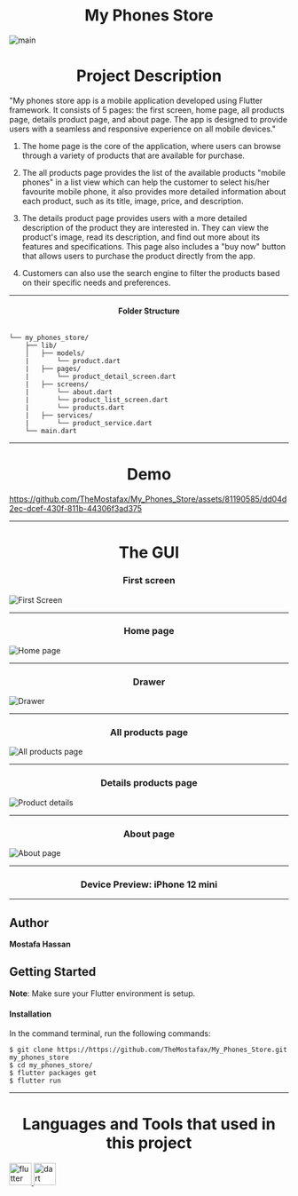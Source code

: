 <h1 align="center">My Phones Store</h1>
<p align="center">
  
 ![main](https://github.com/TheMostafax/My_Phones_Store/assets/81190585/91a02350-50b7-4e90-853c-e30778b9ba5e)

</p>

<h1 align="center">Project Description </h1>

"My phones store app is a mobile application developed using Flutter framework. It consists of 5 pages: the first screen, home page, all products page, details product page, and about page. The app is designed to provide users with a seamless and responsive experience on all mobile devices."

1.  The home page is the core of the application, where users can browse through a variety of products that are available for purchase. 

2.  The all products page provides the list of the available products "mobile phones" in a list view which can help the customer to select his/her favourite mobile phone, it also provides more detailed information about each product, such as its title, image, price, and description. 

3.  The details product page provides users with a more detailed description of the product they are interested in. They can view the product's image, read its description, and find out more about its features and specifications. This page also includes a "buy now" button that allows users to purchase the product directly from the app.

4.  Customers can also use the search engine to filter the products based on their specific needs and preferences.

<hr>

<h4 align="center">Folder Structure</h4>

```

└── my_phones_store/
    ├── lib/
    │   ├── models/
    |       └── product.dart
    |   ├── pages/
    |       └── product_detail_screen.dart
    |   ├── screens/
    |       └── about.dart
    |       └── product_list_screen.dart
    |       └── products.dart
    |   ├── services/
    |       └── product_service.dart
    └── main.dart

```

<hr>

<h1 align="center">Demo</h1>



https://github.com/TheMostafax/My_Phones_Store/assets/81190585/dd04d2ec-dcef-430f-811b-44306f3ad375



<hr>


<h1 align="center">The GUI</h1>



<h3 align="center">First screen</h3>


![First Screen](https://github.com/TheMostafax/My_Phones_Store/assets/81190585/dacdea05-d8f7-4278-8daa-d5b1f44476dd)



<hr>

<h3 align="center">Home page</h3>

![Home page](https://github.com/TheMostafax/My_Phones_Store/assets/81190585/db8603da-bec4-4b24-bd96-21f10ca9efcd)


<hr>

<h3 align="center">Drawer</h3>

![Drawer](https://github.com/TheMostafax/My_Phones_Store/assets/81190585/5df4192d-cf08-41d0-9940-770c3af18407)



<hr>

<h3 align="center">All products page</h3>


![All products page](https://github.com/TheMostafax/My_Phones_Store/assets/81190585/9b150fcc-c048-4974-8597-8cd6579ce3ca)


<hr>

<h3 align="center">Details products page</h3>

![Product details](https://github.com/TheMostafax/My_Phones_Store/assets/81190585/aa76f9e0-2f41-4ee3-a8ba-3d49d72d6a4b)



<hr>

<h3 align="center">About page </h3>


![About page](https://github.com/TheMostafax/My_Phones_Store/assets/81190585/0e92b97b-766d-44ed-8882-76961d5cf452)


<hr>

<h3 align="center">Device Preview: iPhone 12 mini </h3>

<hr>

## Author
**Mostafa Hassan**

## Getting Started

**Note**: Make sure your Flutter environment is setup.
#### Installation

In the command terminal, run the following commands:

    $ git clone https://https://github.com/TheMostafax/My_Phones_Store.git my_phones_store
    $ cd my_phones_store/
    $ flutter packages get
    $ flutter run
    
<hr>
<h1 align="center">Languages and Tools that used in this project</h1>
<a href="https://flutter.dev" target="_blank" rel="noreferrer"> <img src="https://www.vectorlogo.zone/logos/flutterio/flutterio-icon.svg" alt="flutter" width="40" height="40"/> </a><a href="https://dart.dev" target="_blank" rel="noreferrer"> <img src="https://www.vectorlogo.zone/logos/dartlang/dartlang-icon.svg" alt="dart" width="40" height="40"/> </a>
